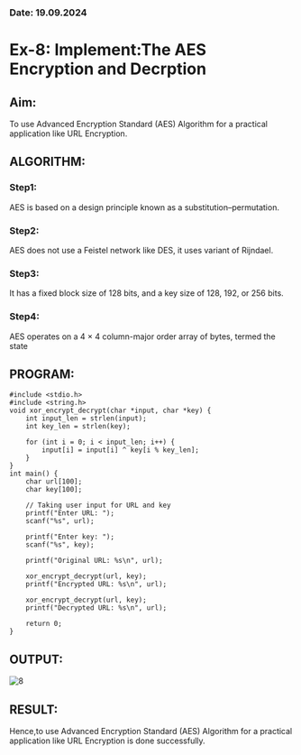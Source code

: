 ### Date: 19.09.2024
# Ex-8: Implement:The AES Encryption and Decrption
## Aim:
To use Advanced Encryption Standard (AES) Algorithm for a practical application like URL Encryption.

## ALGORITHM:
### Step1:
AES is based on a design principle known as a substitution–permutation.

### Step2:
AES does not use a Feistel network like DES, it uses variant of Rijndael.

### Step3:
It has a fixed block size of 128 bits, and a key size of 128, 192, or 256 bits.
### Step4:
AES operates on a 4 × 4 column-major order array of bytes, termed the state

## PROGRAM:
```
#include <stdio.h>
#include <string.h>
void xor_encrypt_decrypt(char *input, char *key) {
    int input_len = strlen(input);
    int key_len = strlen(key);

    for (int i = 0; i < input_len; i++) {
        input[i] = input[i] ^ key[i % key_len]; 
    }
}
int main() {
    char url[100];
    char key[100];

    // Taking user input for URL and key
    printf("Enter URL: ");
    scanf("%s", url);

    printf("Enter key: ");
    scanf("%s", key);

    printf("Original URL: %s\n", url);

    xor_encrypt_decrypt(url, key);
    printf("Encrypted URL: %s\n", url);

    xor_encrypt_decrypt(url, key);
    printf("Decrypted URL: %s\n", url);

    return 0;
}
```
## OUTPUT:
![8](https://github.com/user-attachments/assets/1be423b9-684d-46d4-be6e-6509b73e9041)



## RESULT:
Hence,to use Advanced Encryption Standard (AES) Algorithm for a practical application like URL Encryption is done successfully.

